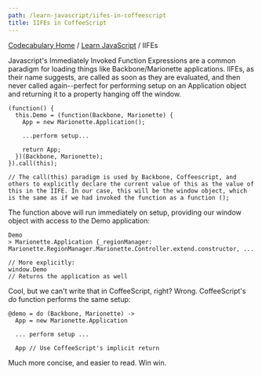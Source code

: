 ```yaml
---
path: /learn-javascript/iifes-in-coffeescript
title: IIFEs in CoffeeScript
---
```

[Codecabulary Home](/) / [Learn JavaScript](/learn-javascript) / IIFEs

<!-- ---title: IIFEs in CoffeeScript -->

Javascript's Immediately Invoked Function Expressions are a common paradigm for loading things like Backbone/Marionette applications. IIFEs, as their name suggests, are called as soon as they are evaluated, and then never called again--perfect for performing setup on an Application object and returning it to a property hanging off the window.

	(function() {
	  this.Demo = (function(Backbone, Marionette) {
	    App = new Marionette.Application();
	    
	    ...perform setup...
	    
	    return App;
	  })(Backbone, Marionette);
	}).call(this);
	
	// The call(this) paradigm is used by Backbone, Coffeescript, and others to explicitly declare the current value of this as the value of this in the IIFE. In our case, this will be the window object, which is the same as if we had invoked the function as a function ();
	
The function above will run immediately on setup, providing our window object with access to the Demo application:

	Demo
	> Marionette.Application {_regionManager: Marionette.RegionManager.Marionette.Controller.extend.constructor, ...
	
	// More explicitly:
	window.Demo
	// Returns the application as well
	
Cool, but we can't write that in CoffeeScript, right? Wrong. CoffeeScript's _do_ function performs the same setup:

	@demo = do (Backbone, Marionette) ->
	  App = new Marionette.Application
	  
	  ... perform setup ...
	  
	  App // Use CoffeeScript's implicit return
	  
Much more concise, and easier to read. Win win.
